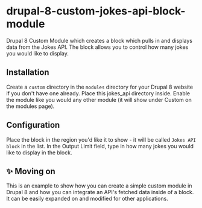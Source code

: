 # drupal-8-custom-jokes-api-block-module
Drupal 8 Custom Module which creates a block which pulls in and displays data from the Jokes API. The block allows you to control how many jokes you would like to display.

## Installation
Create a ``custom`` directory in the ``modules`` directory for your Drupal 8 website if you don't have one already. Place this jokes_api directory inside. Enable the module like you would any other module (it will show under Custom on the modules page).

## Configuration
Place the block in the region you'd like it to show - it will be called ``Jokes API block`` in the list. In the Output Limit field, type in how many jokes you would like to display in the block.

## :sparkles: Moving on
This is an example to show how you can create a simple custom module in Drupal 8 and how you can integrate an API's fetched data inside of a block. It can be easily expanded on and modified for other applications.
